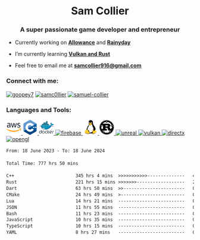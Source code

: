 <h1 align="center">Sam Collier</h1>
<h3 align="center">A super passionate game developer and entrepreneur</h3>

- Currently working on [**Allowance**](https://allowance.fund) and [**Rainyday**](https://rainyday.deals)

- I’m currently learning [**Vulkan and Rust**](https://github.com/goopey7/vulkan-engine)

- Feel free to email me at **samcollier916@gmail.com**

<h3 align="left">Connect with me:</h3>
<p align="left">
<a href="https://dev.to/goopey7" target="blank"><img align="center" src="https://raw.githubusercontent.com/rahuldkjain/github-profile-readme-generator/master/src/images/icons/Social/devto.svg" alt="goopey7" height="30" width="40" /></a>
<a href="https://twitter.com/samc0llier" target="blank"><img align="center" src="https://raw.githubusercontent.com/rahuldkjain/github-profile-readme-generator/master/src/images/icons/Social/twitter.svg" alt="samc0llier" height="30" width="40" /></a>
<a href="https://linkedin.com/in/samuel-collier" target="blank"><img align="center" src="https://raw.githubusercontent.com/rahuldkjain/github-profile-readme-generator/master/src/images/icons/Social/linked-in-alt.svg" alt="samuel-collier" height="30" width="40" /></a>
</p>

<h3 align="left">Languages and Tools:</h3>
<p align="left"> 
<a href="https://aws.amazon.com" target="_blank" rel="noreferrer">
  <img src="https://raw.githubusercontent.com/devicons/devicon/master/icons/amazonwebservices/amazonwebservices-original-wordmark.svg" alt="aws" width="40" height="40"/>
</a>
<a href="https://www.w3schools.com/cpp/" target="_blank" rel="noreferrer">
  <img src="https://raw.githubusercontent.com/devicons/devicon/master/icons/cplusplus/cplusplus-original.svg" alt="cplusplus" width="40" height="40"/>
</a>
<a href="https://www.docker.com/" target="_blank" rel="noreferrer">
  <img src="https://raw.githubusercontent.com/devicons/devicon/master/icons/docker/docker-original-wordmark.svg" alt="docker" width="40" height="40"/>
</a>
<a href="https://firebase.google.com/" target="_blank" rel="noreferrer">
  <img src="https://www.vectorlogo.zone/logos/firebase/firebase-icon.svg" alt="firebase" width="40" height="40"/>
</a>
<a href="https://archlinux.org/" target="_blank" rel="noreferrer">
  <img src="https://raw.githubusercontent.com/devicons/devicon/master/icons/linux/linux-original.svg" alt="linux" width="40" height="40"/>
</a>
<a href="https://www.rust-lang.org" target="_blank" rel="noreferrer">
  <img src="https://raw.githubusercontent.com/devicons/devicon/master/icons/rust/rust-original.svg" alt="rust" width="40" height="40"/>
</a>
<a href="https://unrealengine.com/" target="_blank" rel="noreferrer">
  <img src="https://raw.githubusercontent.com/kenangundogan/fontisto/036b7eca71aab1bef8e6a0518f7329f13ed62f6b/icons/svg/brand/unreal-engine.svg" alt="unreal" width="40" height="40"/>
</a>
<a href="https://www.khronos.org/vulkan/" target="_blank" rel="noreferrer">
  <img src="https://upload.wikimedia.org/wikipedia/commons/f/fe/Vulkan_logo.svg" alt="vulkan" width="40" height="40"/>
</a>
<a href="https://www.microsoft.com/en-us/windows/" target="_blank" rel="noreferrer">
  <img src="https://upload.wikimedia.org/wikipedia/commons/7/7f/Microsoft-DirectX-Logo-wordmark.svg" alt="directx" width="40" height="40"/>
</a>
<a href="https://www.opengl.org/" target="_blank" rel="noreferrer">
  <img src="https://upload.wikimedia.org/wikipedia/commons/e/e9/Opengl-logo.svg" alt="opengl" width="40" height="40"/>
</a>
</p>

<!--START_SECTION:waka-->

```txt
From: 18 June 2023 - To: 18 June 2024

Total Time: 777 hrs 50 mins

C++                       345 hrs 4 mins  >>>>>>>>>>>--------------   44.36 %
Rust                      221 hrs 15 mins >>>>>>>------------------   28.45 %
Dart                      63 hrs 50 mins  >>-----------------------   08.21 %
CMake                     24 hrs 49 mins  >------------------------   03.19 %
Lua                       14 hrs 21 mins  -------------------------   01.85 %
JSON                      11 hrs 55 mins  -------------------------   01.53 %
Bash                      11 hrs 23 mins  -------------------------   01.46 %
JavaScript                10 hrs 35 mins  -------------------------   01.36 %
TypeScript                10 hrs 15 mins  -------------------------   01.32 %
YAML                      8 hrs 27 mins   -------------------------   01.09 %
```

<!--END_SECTION:waka-->

